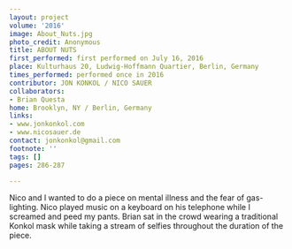 ```yaml
---
layout: project
volume: '2016'
image: About_Nuts.jpg
photo_credit: Anonymous
title: ABOUT NUTS
first_performed: first performed on July 16, 2016
place: Kulturhaus 20, Ludwig-Hoffmann Quartier, Berlin, Germany
times_performed: performed once in 2016
contributor: JON KONKOL / NICO SAUER
collaborators:
- Brian Questa
home: Brooklyn, NY / Berlin, Germany
links:
- www.jonkonkol.com 
- www.nicosauer.de
contact: jonkonkol@gmail.com
footnote: ''
tags: []
pages: 286-287

---
```


Nico and I wanted to do a piece on mental illness and the fear of gas-lighting. Nico played music on a keyboard on his telephone while I screamed and peed my pants. Brian sat in the crowd wearing a traditional Konkol mask while taking a stream of selfies throughout the duration of the piece.
